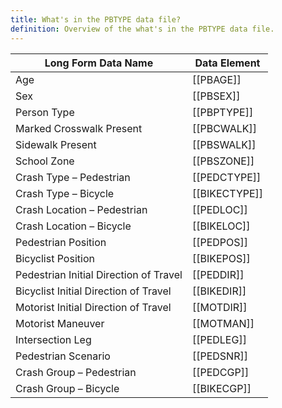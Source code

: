 ```yaml
---
title: What's in the PBTYPE data file?
definition: Overview of the what's in the PBTYPE data file.
---
```

| Long Form Data Name                              | Data Element   |
| ------------------------------------------------ | -------------- |
| Age                                              | [[PBAGE]]      |
| Sex                                              | [[PBSEX]]      |
| Person Type                                      | [[PBPTYPE]]    |
| Marked Crosswalk Present                         | [[PBCWALK]]    |
| Sidewalk Present                                 | [[PBSWALK]]    |
| School Zone                                      | [[PBSZONE]]    |
| Crash Type – Pedestrian                          | [[PEDCTYPE]]   |
| Crash Type – Bicycle                             | [[BIKECTYPE]]  |
| Crash Location – Pedestrian                      | [[PEDLOC]]     |
| Crash Location – Bicycle                         | [[BIKELOC]]    |
| Pedestrian Position                              | [[PEDPOS]]     |
| Bicyclist Position                               | [[BIKEPOS]]    |
| Pedestrian Initial Direction of Travel           | [[PEDDIR]]     |
| Bicyclist Initial Direction of Travel            | [[BIKEDIR]]    |
| Motorist Initial Direction of Travel             | [[MOTDIR]]     |
| Motorist Maneuver                                | [[MOTMAN]]     |
| Intersection Leg                                 | [[PEDLEG]]     |
| Pedestrian Scenario                              | [[PEDSNR]]     |
| Crash Group – Pedestrian                         | [[PEDCGP]]     |
| Crash Group – Bicycle                            | [[BIKECGP]]    |
